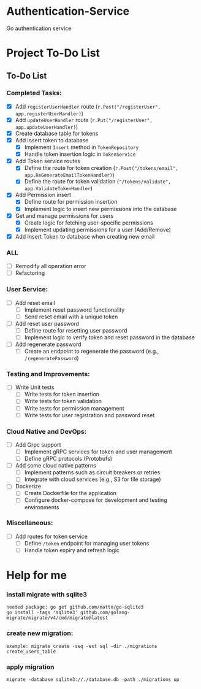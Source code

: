 # Authentication-Service
Go authentication service
# Project To-Do List

## To-Do List

### Completed Tasks:
- [x] Add `registerUserHandler` route (`r.Post("/registerUser", app.registerUserHandler)`)
- [x] Add `updateUserHandler` route (`r.Put("/registerUser", app.updateUserHandler)`)
- [x] Create database table for tokens 
- [x] Add insert token to database
  - [x] Implement `Insert` method in `TokenRepository`
  - [x] Handle token insertion logic in `TokenService`
- [x] Add Token service routes
  - [x] Define the route for token creation (`r.Post("/tokens/email", app.ReGenerateEmailTokenHandler)`)
  - [x] Define the route for token validation (`"/tokens/validate", app.ValidateTokenHandler`)
- [x] Add Permission insert
  - [x] Define route for permission insertion
  - [x] Implement logic to insert new permissions into the database
- [x] Get and manage permissions for users
  - [x] Create logic for fetching user-specific permissions
  - [x] Implement updating permissions for a user (Add/Remove)
- [x] Add Insert Token to database when creating new email

### ALL
- [ ] Remodify all operation error
- [ ] Refactoring

### User Service:
- [ ] Add reset email
    - [ ] Implement reset password functionality
    - [ ] Send reset email with a unique token
    
- [ ] Add reset user password
    - [ ] Define route for resetting user password
    - [ ] Implement logic to verify token and reset password in the database

- [ ] Add regenerate password
    - [ ] Create an endpoint to regenerate the password (e.g., `/regeneratePassword`)

### Testing and Improvements:
- [ ] Write Unit tests
    - [ ] Write tests for token insertion
    - [ ] Write tests for token validation
    - [ ] Write tests for permission management
    - [ ] Write tests for user registration and password reset

### Cloud Native and DevOps:
- [ ] Add Grpc support
    - [ ] Implement gRPC services for token and user management
    - [ ] Define gRPC protocols (Protobufs)

- [ ] Add some cloud native patterns
    - [ ] Implement patterns such as circuit breakers or retries
    - [ ] Integrate with cloud services (e.g., S3 for file storage)

- [ ] Dockerize
    - [ ] Create Dockerfile for the application
    - [ ] Configure docker-compose for development and testing environments

### Miscellaneous:
- [ ] Add routes for token service
    - [ ] Define `/token` endpoint for managing user tokens
    - [ ] Handle token expiry and refresh logic

# Help for me
### install migrate with sqlite3
    needed package: go get github.com/mattn/go-sqlite3
    go install -tags 'sqlite3' github.com/golang-migrate/migrate/v4/cmd/migrate@latest
### create new migration:
    example: migrate create -seq -ext sql -dir ./migrations create_users_table
### apply migration
    migrate -database sqlite3://./database.db -path ./migrations up
